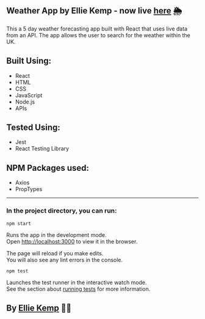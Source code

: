 ## Weather App by Ellie Kemp - now live [here](https://erkemp3.github.io/weather-app/) 🌦️ 

This a 5 day weather forecasting app built with React that uses live data from an API. The app allows the user to search for the weather within the UK. 

## Built Using:

* React
* HTML
* CSS
* JavaScript
* Node.js
* APIs

## Tested Using:

* Jest
* React Testing Library

## NPM Packages used:

* Axios
* PropTypes

- - - -

### In the project directory, you can run:

`npm start`

Runs the app in the development mode.<br />
Open [http://localhost:3000](http://localhost:3000) to view it in the browser.

The page will reload if you make edits.<br />
You will also see any lint errors in the console.

`npm test`

Launches the test runner in the interactive watch mode.<br />
See the section about [running tests](https://facebook.github.io/create-react-app/docs/running-tests) for more information.

## By [Ellie Kemp](https://github.com/erkemp3) 🙋‍♀️